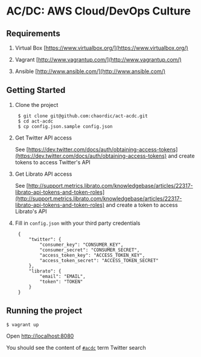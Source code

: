 # AC/DC: AWS Cloud/DevOps Culture

## Requirements


1. Virtual Box [https://www.virtualbox.org/](https://www.virtualbox.org/)

2. Vagrant [http://www.vagrantup.com/](http://www.vagrantup.com/)

3. Ansible [http://www.ansible.com/](http://www.ansible.com/)

## Getting Started

1. Clone the project

        $ git clone git@github.com:chaordic/act-acdc.git
        $ cd act-acdc
        $ cp config.json.sample config.json

2. Get Twitter API access

    See [https://dev.twitter.com/docs/auth/obtaining-access-tokens](https://dev.twitter.com/docs/auth/obtaining-access-tokens) and create tokens to access Twitter's API

3. Get Librato API access

    See [http://support.metrics.librato.com/knowledgebase/articles/22317-librato-api-tokens-and-token-roles](http://support.metrics.librato.com/knowledgebase/articles/22317-librato-api-tokens-and-token-roles) and create a token to access Librato's API

4. Fill in `config.json` with your third party credentials

        {
            "twitter": {
                "consumer_key": "CONSUMER_KEY",
                "consumer_secret": "CONSUMER_SECRET",
                "access_token_key": "ACCESS_TOKEN_KEY",
                "access_token_secret": "ACCESS_TOKEN_SECRET"
            },
            "librato": {
                "email": "EMAIL",
                "token": "TOKEN"
            }
        }


## Running the project

    $ vagrant up

Open [http://localhost:8080](http://localhost:8080)

You should see the content of [`#acdc`](https://twitter.com/search?q=%23acdc) term Twitter search
